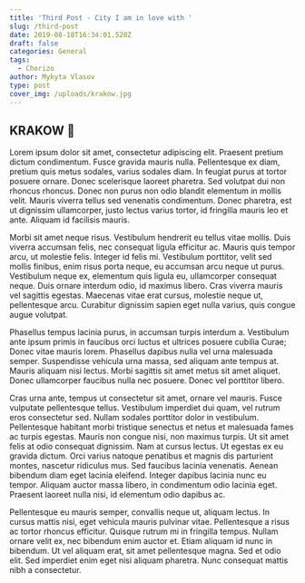 ```yaml
---
title: 'Third Post - City I am in love with '
slug: /third-post
date: 2019-08-18T16:34:01.520Z
draft: false
categories: General
tags:
  - Chorizo
author: Mykyta Vlasov
type: post
cover_img: /uploads/krakow.jpg
---
```

## KRAKOW 🥺

Lorem ipsum dolor sit amet, consectetur adipiscing elit. Praesent pretium dictum condimentum. Fusce gravida mauris nulla. Pellentesque ex diam, pretium quis metus sodales, varius sodales diam. In feugiat purus at tortor posuere ornare. Donec scelerisque laoreet pharetra. Sed volutpat dui non rhoncus rhoncus. Donec non purus non odio blandit elementum in mollis velit. Mauris viverra tellus sed venenatis condimentum. Donec pharetra, est ut dignissim ullamcorper, justo lectus varius tortor, id fringilla mauris leo et ante. Aliquam id facilisis mauris.

Morbi sit amet neque risus. Vestibulum hendrerit eu tellus vitae mollis. Duis viverra accumsan felis, nec consequat ligula efficitur ac. Mauris quis tempor arcu, ut molestie felis. Integer id felis mi. Vestibulum porttitor, velit sed mollis finibus, enim risus porta neque, eu accumsan arcu neque ut purus. Vestibulum neque ex, elementum quis ligula eu, ullamcorper consequat neque. Duis ornare interdum odio, id maximus libero. Cras viverra mauris vel sagittis egestas. Maecenas vitae erat cursus, molestie neque ut, pellentesque arcu. Curabitur dignissim sapien eget nulla varius, quis congue augue volutpat.

Phasellus tempus lacinia purus, in accumsan turpis interdum a. Vestibulum ante ipsum primis in faucibus orci luctus et ultrices posuere cubilia Curae; Donec vitae mauris lorem. Phasellus dapibus nulla vel urna malesuada semper. Suspendisse vehicula urna massa, sed aliquam ante tempus at. Mauris aliquam nisi lectus. Morbi sagittis sit amet metus sit amet aliquet. Donec ullamcorper faucibus nulla nec posuere. Donec vel porttitor libero.

Cras urna ante, tempus ut consectetur sit amet, ornare vel mauris. Fusce vulputate pellentesque tellus. Vestibulum imperdiet dui quam, vel rutrum eros consectetur sed. Nullam sodales porttitor dolor in vestibulum. Pellentesque habitant morbi tristique senectus et netus et malesuada fames ac turpis egestas. Mauris non congue nisi, non maximus turpis. Ut sit amet felis at odio consequat dignissim. Nam at cursus lectus. Ut egestas ex eu gravida dictum. Orci varius natoque penatibus et magnis dis parturient montes, nascetur ridiculus mus. Sed faucibus lacinia venenatis. Aenean bibendum diam eget lacinia eleifend. Integer dapibus lacinia nunc eu tempor. Aliquam auctor massa libero, in condimentum odio lacinia eget. Praesent laoreet nulla nisi, id elementum odio dapibus ac.

Pellentesque eu mauris semper, convallis neque ut, aliquam lectus. In cursus mattis nisi, eget vehicula mauris pulvinar vitae. Pellentesque a risus ac tortor rhoncus efficitur. Quisque rutrum mi in fringilla tempus. Nullam ornare velit ex, nec bibendum enim auctor et. Etiam aliquam id nunc in bibendum. Ut vel aliquam erat, sit amet pellentesque magna. Sed et odio elit. Sed imperdiet enim eget nisi aliquam pharetra. Nunc consequat mattis nibh a consectetur.
